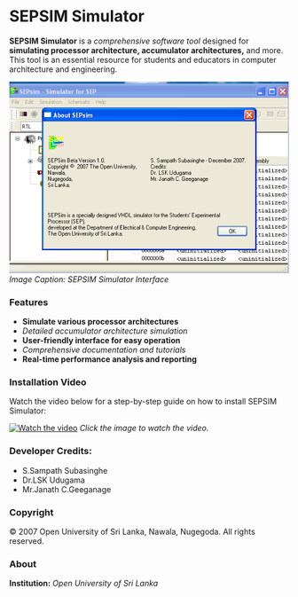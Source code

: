# **SEPSIM Simulator**

**SEPSIM Simulator** is a *comprehensive software tool* designed for **simulating processor architecture, accumulator architectures,** and more. This tool is an essential resource for students and educators in computer architecture and engineering.

![SEPSIM Simulator](https://github.com/AsithaKanchana1/SEPSim-Simulator/blob/main/sepsim.png)  
*Image Caption: SEPSIM Simulator Interface*

### **Features**

- **Simulate various processor architectures**
- *Detailed accumulator architecture simulation*
- **User-friendly interface for easy operation**
- *Comprehensive documentation and tutorials*
- **Real-time performance analysis and reporting**

### **Installation Video**

Watch the video below for a step-by-step guide on how to install SEPSIM Simulator:

[![Watch the video](https://img.youtube.com/vi/4W-A39_9zTo/0.jpg)](https://www.youtube.com/watch?v=4W-A39_9zTo) 
*Click the image to watch the video.*

### **Developer Credits:**

- S.Sampath Subasinghe
- Dr.LSK Udugama
- Mr.Janath C.Geeganage

### **Copyright**

&copy; 2007 Open University of Sri Lanka, Nawala, Nugegoda. All rights reserved.

### **About**

**Institution:** *Open University of Sri Lanka*
